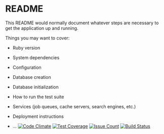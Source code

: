 # README

This README would normally document whatever steps are necessary to get the
application up and running.

Things you may want to cover:

* Ruby version

* System dependencies

* Configuration

* Database creation

* Database initialization

* How to run the test suite

* Services (job queues, cache servers, search engines, etc.)

* Deployment instructions

* ...
[![Code Climate](https://codeclimate.com/github/weslleydcs/Mata62/badges/gpa.svg)](https://codeclimate.com/github/weslleydcs/Mata62)
[![Test Coverage](https://codeclimate.com/github/weslleydcs/Mata62/badges/coverage.svg)](https://codeclimate.com/github/weslleydcs/Mata62/coverage)
[![Issue Count](https://codeclimate.com/github/weslleydcs/Mata62/badges/issue_count.svg)](https://codeclimate.com/github/weslleydcs/Mata62)
[![Build Status](https://travis-ci.org/weslleydcs/Mata62.svg?branch=master)](https://travis-ci.org/weslleydcs/Mata62)